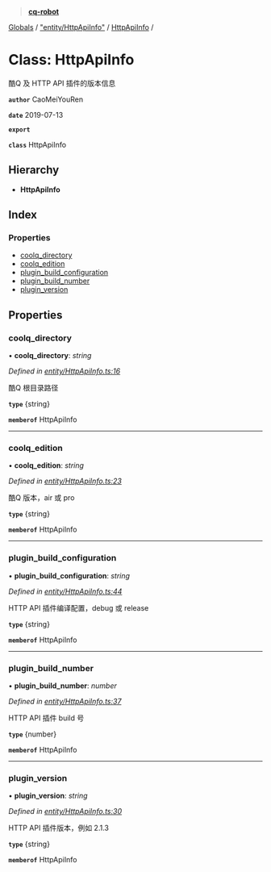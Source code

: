 > **[cq-robot](../README.md)**

[Globals](../globals.md) / ["entity/HttpApiInfo"](../modules/_entity_httpapiinfo_.md) / [HttpApiInfo](_entity_httpapiinfo_.httpapiinfo.md) /

# Class: HttpApiInfo

酷Q 及 HTTP API 插件的版本信息

**`author`** CaoMeiYouRen

**`date`** 2019-07-13

**`export`** 

**`class`** HttpApiInfo

## Hierarchy

* **HttpApiInfo**

## Index

### Properties

* [coolq_directory](_entity_httpapiinfo_.httpapiinfo.md#coolq_directory)
* [coolq_edition](_entity_httpapiinfo_.httpapiinfo.md#coolq_edition)
* [plugin_build_configuration](_entity_httpapiinfo_.httpapiinfo.md#plugin_build_configuration)
* [plugin_build_number](_entity_httpapiinfo_.httpapiinfo.md#plugin_build_number)
* [plugin_version](_entity_httpapiinfo_.httpapiinfo.md#plugin_version)

## Properties

###  coolq_directory

• **coolq_directory**: *string*

*Defined in [entity/HttpApiInfo.ts:16](https://github.com/CaoMeiYouRen/node-cq-robot/blob/951adbf/src/entity/HttpApiInfo.ts#L16)*

酷Q 根目录路径

**`type`** {string}

**`memberof`** HttpApiInfo

___

###  coolq_edition

• **coolq_edition**: *string*

*Defined in [entity/HttpApiInfo.ts:23](https://github.com/CaoMeiYouRen/node-cq-robot/blob/951adbf/src/entity/HttpApiInfo.ts#L23)*

酷Q 版本，air 或 pro

**`type`** {string}

**`memberof`** HttpApiInfo

___

###  plugin_build_configuration

• **plugin_build_configuration**: *string*

*Defined in [entity/HttpApiInfo.ts:44](https://github.com/CaoMeiYouRen/node-cq-robot/blob/951adbf/src/entity/HttpApiInfo.ts#L44)*

HTTP API 插件编译配置，debug 或 release

**`type`** {string}

**`memberof`** HttpApiInfo

___

###  plugin_build_number

• **plugin_build_number**: *number*

*Defined in [entity/HttpApiInfo.ts:37](https://github.com/CaoMeiYouRen/node-cq-robot/blob/951adbf/src/entity/HttpApiInfo.ts#L37)*

HTTP API 插件 build 号

**`type`** {number}

**`memberof`** HttpApiInfo

___

###  plugin_version

• **plugin_version**: *string*

*Defined in [entity/HttpApiInfo.ts:30](https://github.com/CaoMeiYouRen/node-cq-robot/blob/951adbf/src/entity/HttpApiInfo.ts#L30)*

HTTP API 插件版本，例如 2.1.3

**`type`** {string}

**`memberof`** HttpApiInfo